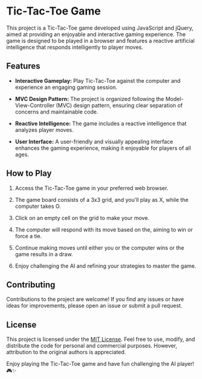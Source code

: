 # Tic-Tac-Toe Game

This project is a Tic-Tac-Toe game developed using JavaScript and jQuery, aimed at providing an enjoyable and interactive gaming experience. The game is designed to be played in a browser and features a reactive artificial intelligence that responds intelligently to player moves.

## Features

- **Interactive Gameplay:** Play Tic-Tac-Toe against the computer and experience an engaging gaming session.

- **MVC Design Pattern:** The project is organized following the Model-View-Controller (MVC) design pattern, ensuring clear separation of concerns and maintainable code.

- **Reactive Intelligence:** The game includes a reactive intelligence that analyzes player moves.

- **User Interface:** A user-friendly and visually appealing interface enhances the gaming experience, making it enjoyable for players of all ages.

## How to Play

1. Access the Tic-Tac-Toe game in your preferred web browser.

2. The game board consists of a 3x3 grid, and you'll play as X, while the computer takes O.

3. Click on an empty cell on the grid to make your move.

4. The computer will respond with its move based on the, aiming to win or force a tie.

5. Continue making moves until either you or the computer wins or the game results in a draw.

6. Enjoy challenging the AI and refining your strategies to master the game.

## Contributing

Contributions to the project are welcome! If you find any issues or have ideas for improvements, please open an issue or submit a pull request.

## License

This project is licensed under the [MIT License](LICENSE). Feel free to use, modify, and distribute the code for personal and commercial purposes. However, attribution to the original authors is appreciated.

Enjoy playing the Tic-Tac-Toe game and have fun challenging the AI player! 🎮✨
